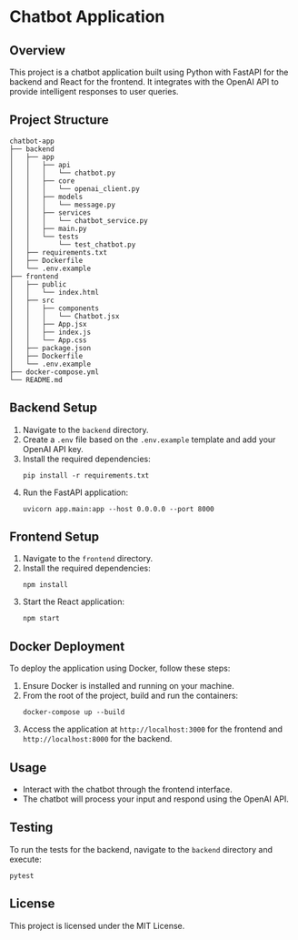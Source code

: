 # Chatbot Application

## Overview
This project is a chatbot application built using Python with FastAPI for the backend and React for the frontend. It integrates with the OpenAI API to provide intelligent responses to user queries.

## Project Structure
```
chatbot-app
├── backend
│   ├── app
│   │   ├── api
│   │   │   └── chatbot.py
│   │   ├── core
│   │   │   └── openai_client.py
│   │   ├── models
│   │   │   └── message.py
│   │   ├── services
│   │   │   └── chatbot_service.py
│   │   ├── main.py
│   │   └── tests
│   │       └── test_chatbot.py
│   ├── requirements.txt
│   ├── Dockerfile
│   └── .env.example
├── frontend
│   ├── public
│   │   └── index.html
│   ├── src
│   │   ├── components
│   │   │   └── Chatbot.jsx
│   │   ├── App.jsx
│   │   ├── index.js
│   │   └── App.css
│   ├── package.json
│   ├── Dockerfile
│   └── .env.example
├── docker-compose.yml
└── README.md
```

## Backend Setup
1. Navigate to the `backend` directory.
2. Create a `.env` file based on the `.env.example` template and add your OpenAI API key.
3. Install the required dependencies:
   ```
   pip install -r requirements.txt
   ```
4. Run the FastAPI application:
   ```
   uvicorn app.main:app --host 0.0.0.0 --port 8000
   ```

## Frontend Setup
1. Navigate to the `frontend` directory.
2. Install the required dependencies:
   ```
   npm install
   ```
3. Start the React application:
   ```
   npm start
   ```

## Docker Deployment
To deploy the application using Docker, follow these steps:

1. Ensure Docker is installed and running on your machine.
2. From the root of the project, build and run the containers:
   ```
   docker-compose up --build
   ```
3. Access the application at `http://localhost:3000` for the frontend and `http://localhost:8000` for the backend.

## Usage
- Interact with the chatbot through the frontend interface.
- The chatbot will process your input and respond using the OpenAI API.

## Testing
To run the tests for the backend, navigate to the `backend` directory and execute:
```
pytest
```

## License
This project is licensed under the MIT License.